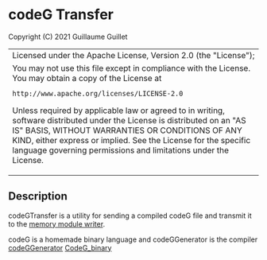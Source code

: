 # codeG Transfer

Copyright (C) 2021 Guillaume Guillet

<table border="0px">
<tr>
<td>
Licensed under the Apache License, Version 2.0 (the "License");
</td>
</tr>
<tr>
<td>
You may not use this file except in compliance with the License.
You may obtain a copy of the License at

    http://www.apache.org/licenses/LICENSE-2.0

Unless required by applicable law or agreed to in writing, software
distributed under the License is distributed on an "AS IS" BASIS,
WITHOUT WARRANTIES OR CONDITIONS OF ANY KIND, either express or implied.
See the License for the specific language governing permissions and
limitations under the License.
</td>
</tr>
</table>

## Description
codeGTransfer is a utility for sending a compiled codeG file and transmit it to the [memory module writer](https://github.com/JonathSpirit/MM1_Writer.git).

codeG is a homemade binary language and codeGGenerator is the compiler [codeGGenerator](https://github.com/JonathSpirit/codeGGenerator)
[CodeG_binary](https://github.com/JonathSpirit/GComputer_standard)
